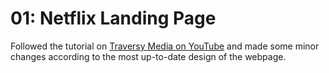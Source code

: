 # 01: Netflix Landing Page

Followed the tutorial on [Traversy Media on YouTube](https://www.youtube.com/watch?v=P7t13SGytRk&ab_channel=TraversyMedia) and made some minor changes according to the most up-to-date design of the webpage. 
